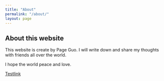 ```yaml
---
title: "About"
permalink: "/about/"
layout: page
---
```


## About this website

This website is create by Page Guo. I will write down and share my thoughts with friends all over the world.

I hope the world peace and love.

[Testlink](/_research/research_en.md)